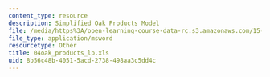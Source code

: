 ```yaml
---
content_type: resource
description: Simplified Oak Products Model
file: /media/https%3A/open-learning-course-data-rc.s3.amazonaws.com/15-057-systems-optimization-spring-2003/8b56c48b40515acd2738498aa3c5dd4c_04oak_products_lp.xls
file_type: application/msword
resourcetype: Other
title: 04oak_products_lp.xls
uid: 8b56c48b-4051-5acd-2738-498aa3c5dd4c
---
```

